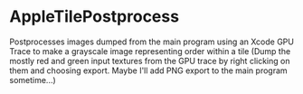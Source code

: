 # AppleTilePostprocess

Postprocesses images dumped from the main program using an Xcode GPU Trace to make a grayscale image representing order within a tile
(Dump the mostly red and green input textures from the GPU trace by right clicking on them and choosing export.  Maybe I'll add PNG export to the main program sometime...)
